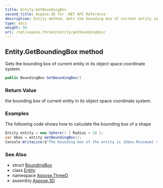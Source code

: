 ```yaml
---
title: Entity.GetBoundingBox
second_title: Aspose.3D for .NET API Reference
description: Entity method. Gets the bounding box of current entity in its object space coordinate system
type: docs
weight: 50
url: /net/aspose.threed/entity/getboundingbox/
---
```

## Entity.GetBoundingBox method

Gets the bounding box of current entity in its object space coordinate system.

```csharp
public BoundingBox GetBoundingBox()
```

### Return Value

the bounding box of current entity in its object space coordinate system.

### Examples

The following code shows how to calculate the bounding box of a shape

```csharp
Entity entity = new Sphere() { Radius = 10 };
var bbox = entity.GetBoundingBox();
Console.WriteLine($"The bounding box of the entity is {bbox.Minimum} ~ {bbox.Maximum}");
```

### See Also

* struct [BoundingBox](../../../aspose.threed.utilities/boundingbox/)
* class [Entity](../)
* namespace [Aspose.ThreeD](../../../aspose.threed/)
* assembly [Aspose.3D](../../../)



